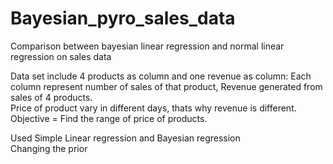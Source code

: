 # Bayesian_pyro_sales_data
Comparison between bayesian linear regression and normal linear regression on sales data

Data set include 4 products as column and one revenue as column:
Each column represent number of sales of that product, Revenue generated from sales of 4 products.     
Price of product vary in different days, thats why revenue is different.
Objective = Find the range of price of products.                                      
                  
Used Simple Linear regression and Bayesian regression          
Changing the prior
     
        
                 
              



















